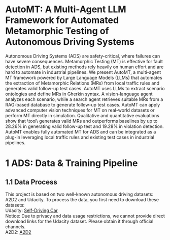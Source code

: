# AutoMT: A Multi-Agent LLM Framework for Automated Metamorphic Testing of Autonomous Driving Systems

Autonomous Driving Systems (ADS) are safety-critical, where failures can have severe consequences. Metamorphic Testing (MT) is effective for fault detection in ADS, but existing methods rely heavily on human effort and are hard to automate in industrial pipelines. We present AutoMT, a multi-agent MT framework powered by Large Language Models (LLMs) that automates the extraction of Metamorphic Relations (MRs) from local traffic rules and generates valid follow-up test cases. AutoMT uses LLMs to extract scenario ontologies and define MRs in Gherkin syntax. A vision-language agent analyzes each scenario, while a search agent retrieves suitable MRs from a RAG-based database to generate follow-up test cases. AutoMT can apply advanced computer vision techniques for MT on real-world datasets or perform MT directly in simulation. Qualitative and quantitative evaluations show that \tool\ generates valid MRs and outperforms baselines by up to 28.26% in generating valid follow-up test and 19.28% in violation detection. AutoMT enables fully automated MT for ADS and can be integrated as a plug-in leveraging local traffic rules and existing test cases in industrial pipelines.


# 1 ADS: Data & Training Pipeline
## 1.1 Data Process 
This project is based on two well-known autonomous driving datasets: A2D2 and Udacity. To process the data, you first need to download these datasets:<br>
Udacity: <a href='https://github.com/udacity/self-driving-car?tab=readme-ov-file' target='_blank'>Self-Driving Car</a><br>
Notice: Due to privacy and data usage restrictions, we cannot provide direct download links for the Udacity dataset. Please obtain it through official channels.<br>
A2D2: <a href='https://www.a2d2.audi/a2d2/en.html' target='_blank'>A2D2</a><br>
